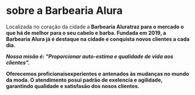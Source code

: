 <h1>sobre a Barbearia Alura</h1>

<p>Localizada no coração da cidade a<strong> Barbearia Alura<strong>traz para o mercado o que há de melhor para o seu cabelo e barba. Fundada em 2019, a Barbearia Alura já é destaque na cidade e conquista novos clientes a cada dia.</p>

<p><em>Nossa misão é: <strong>"Proporcionar auto-estima e qualidade de vida aos clientes"</strong>.</em></p> 

<p>Oferecemos proficionaisexperientes e antenados às mudanças no mundo da moda. O atendimento posui padrão de exelencia e agilidade, garantindo qualidade e satisfasão dos nosos clientes.



<tag>
